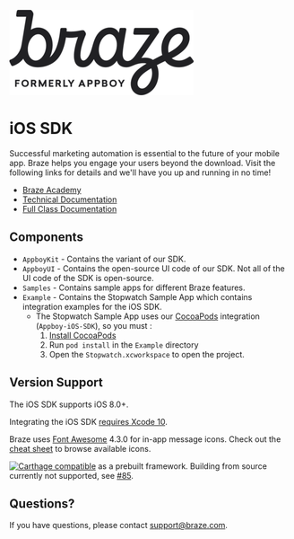 ![Braze Logo](https://github.com/Appboy/appboy-ios-sdk/blob/master/braze-logo.png)

# iOS SDK

Successful marketing automation is essential to the future of your mobile app. Braze helps you engage your users beyond the download. Visit the following links for details and we'll have you up and running in no time!

- [Braze Academy](http://www.braze.com/academy "Braze Academy")
- [Technical Documentation](http://documentation.braze.com "Braze Technical Documentation")
- [Full Class Documentation](http://appboy.github.io/appboy-ios-sdk/docs/annotated.html "Braze iOS SDK Class Documentation")

## Components

- `AppboyKit` - Contains the variant of our SDK.
- `AppboyUI` - Contains the open-source UI code of our SDK. Not all of the UI code of the SDK is open-source.
- `Samples` - Contains sample apps for different Braze features.
- `Example` - Contains the Stopwatch Sample App which contains integration examples for the iOS SDK.
	- The Stopwatch Sample App uses our [CocoaPods](http://guides.cocoapods.org/) integration (`Appboy-iOS-SDK`), so you must :
	  1. [Install CocoaPods](http://guides.cocoapods.org/using/getting-started.html)
	  2. Run `pod install` in the `Example` directory
	  3. Open the `Stopwatch.xcworkspace` to open the project.

## Version Support

The iOS SDK supports iOS 8.0+. 

Integrating the iOS SDK [requires Xcode 10](https://github.com/Appboy/appboy-ios-sdk/blob/master/CHANGELOG.md#390).

Braze uses [Font Awesome](http://fortawesome.github.io/Font-Awesome/) 4.3.0 for in-app message icons.  Check out the [cheat sheet](http://fortawesome.github.io/Font-Awesome/cheatsheet/) to browse available icons.

[![Carthage compatible](https://img.shields.io/badge/Carthage-compatible-4BC51D.svg?style=flat)](https://github.com/Carthage/Carthage) as a prebuilt framework.  Building from source currently not supported, see [#85](https://github.com/Appboy/appboy-ios-sdk/issues/85). 

## Questions?

If you have questions, please contact [support@braze.com](mailto:support@braze.com).

